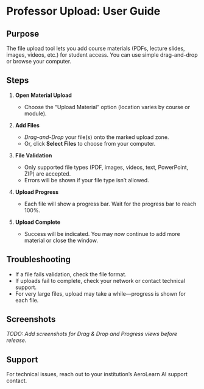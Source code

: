 # Professor Upload: User Guide

## Purpose

The file upload tool lets you add course materials (PDFs, lecture slides, images, videos, etc.) for student access. You can use simple drag-and-drop or browse your computer.

## Steps

1. **Open Material Upload**
   - Choose the “Upload Material” option (location varies by course or module).

2. **Add Files**
   - _Drag-and-Drop_ your file(s) onto the marked upload zone.
   - Or, click **Select Files** to choose from your computer.

3. **File Validation**
   - Only supported file types (PDF, images, videos, text, PowerPoint, ZIP) are accepted.
   - Errors will be shown if your file type isn’t allowed.

4. **Upload Progress**
   - Each file will show a progress bar. Wait for the progress bar to reach 100%.

5. **Upload Complete**
   - Success will be indicated. You may now continue to add more material or close the window.

## Troubleshooting

- If a file fails validation, check the file format.
- If uploads fail to complete, check your network or contact technical support.
- For very large files, upload may take a while—progress is shown for each file.

## Screenshots

_TODO: Add screenshots for Drag & Drop and Progress views before release._

## Support

For technical issues, reach out to your institution’s AeroLearn AI support contact.